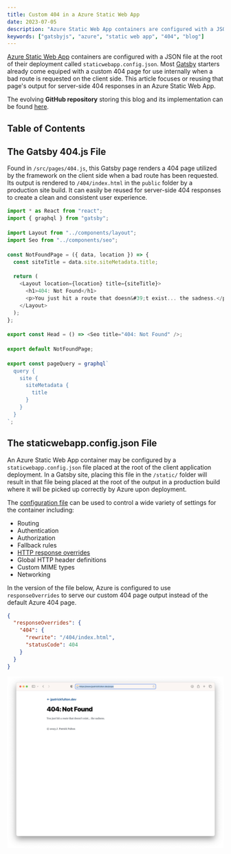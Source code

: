 ```yaml
---
title: Custom 404 in a Azure Static Web App
date: 2023-07-05
description: "Azure Static Web App containers are configured with a JSON file at the root of their deployment called staticwebapp.config.json. Most Gatsby starters already come equiped with a custom 404 page for use internally when a bad route is requested on the client side. This article focuses or reusing that page’s output for server-side 404 responses in an Azure Static Web App."
keywords: ["gatsbyjs", "azure", "static web app", "404", "blog"]
---
```


[Azure Static Web App](https://azure.microsoft.com/en-us/products/app-service/static)
containers are configured with a JSON file at the root of their deployment called
`staticwebapp.config.json`. Most [Gatsby](https://www.gatsbyjs.com/) starters
already come equiped with a custom 404 page for use internally when a bad route
is requested on the client side. This article focuses or reusing that page's
output for server-side 404 responses in an Azure Static Web App.

The evolving **GitHub repository** storing this blog and its implementation can be
found [here](https://github.com/jpfulton/blog).

## Table of Contents

## The Gatsby 404.js File

Found in `/src/pages/404.js`, this Gatsby page renders a 404 page utilized
by the framework on the client side when a bad route has been requested. Its
output is rendered to `/404/index.html` in the `public` folder by a production
site build. It can easily be reused for server-side 404 responses to create
a clean and consistent user experience.

```javascript:title=404.js {numberLines: true}
import * as React from "react";
import { graphql } from "gatsby";

import Layout from "../components/layout";
import Seo from "../components/seo";

const NotFoundPage = ({ data, location }) => {
  const siteTitle = data.site.siteMetadata.title;

  return (
    <Layout location={location} title={siteTitle}>
      <h1>404: Not Found</h1>
      <p>You just hit a route that doesn&#39;t exist... the sadness.</p>
    </Layout>
  );
};

export const Head = () => <Seo title="404: Not Found" />;

export default NotFoundPage;

export const pageQuery = graphql`
  query {
    site {
      siteMetadata {
        title
      }
    }
  }
`;
```

## The staticwebapp.config.json File

An Azure Static Web App container may be configured by a `staticwebapp.config.json`
file placed at the root of the client application deployment. In a Gatsby site,
placing this file in the `/static/` folder will result in that file being placed
at the root of the output in a production build where it will be picked up
correctly by Azure upon deployment.

The [configuration file](https://learn.microsoft.com/en-us/azure/static-web-apps/configuration)
can be used to control a wide variety of settings for the container including:

- Routing
- Authentication
- Authorization
- Fallback rules
- [HTTP response overrides](https://learn.microsoft.com/en-us/azure/static-web-apps/configuration#response-overrides)
- Global HTTP header definitions
- Custom MIME types
- Networking

In the version of the file below, Azure is configured to use `responseOverrides`
to serve our custom 404 page output instead of the default Azure 404 page.

```json:title=staticwebapp.config.json {numberLines:true}
{
  "responseOverrides": {
    "404": {
      "rewrite": "/404/index.html",
      "statusCode": 404
    }
  }
}
```

![404 Screenshot](./404.png)

